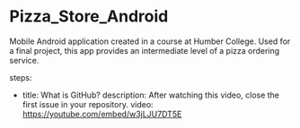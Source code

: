 # Pizza_Store_Android
Mobile Android application created in a course at Humber College. Used for a final project, this app provides an intermediate level of a pizza ordering service.

steps:
- title: What is GitHub?
  description: After watching this video, close the first issue in your repository.
  video: https://youtube.com/embed/w3jLJU7DT5E




